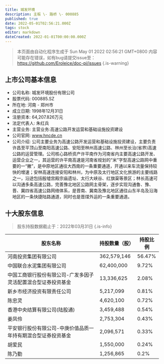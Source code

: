 ```yaml
---
title: 城发环境
description: 主板 \- 路桥 \- 000885
published: true
date: 2022-05-01T02:56:21.000Z
tags: stock
editor: markdown
dateCreated: 2022-01-01T00:00:00.000Z
---
```


> 本页面由自动化程序生成于 Sun May 01 2022 02:56:21 GMT+0800
> 内容可能存在错误，如有bug请提交issue至：https://github.com/Eroleice/doc-pi/issues
{.is-warning}

## 上市公司基本信息
- 公司名称: 城发环境股份有限公司
- 股票代码: 000885.SZ
- 所在地: 河南 - 郑州市
- 成立日期: 1998年12月31日
- 注册资本: 64,207.826万元
- 法定代表人: 朱红兵
- 主营业务: 主营业务:高速公路开发运营和基础设施投资建设
- 公司官网: www.hncde.cn
- 公司介绍: 公司主要业务为高速公路开发运营和基础设施投资建设，主要负责许昌至平顶山至南阳高速公路、安阳至林州高速公路、林州至长治(省界)高速公路的运营管理。公司核心路桥资产许平南作为河南省内主要高速公路开发、运营企业之一，其运营的许平南高速是河南省规划的“米”字型高速公路网中重要的一“撇”，是中原地区通往大西南的一条重要通道，开通以来车流量保持较快的增速；安林高速连接安阳和林州，为中原及太行地区文化旅游的主要线路之一，沿途包括殷墟宫殿宗庙遗址、太行大峡谷、红旗渠等景区；林长高速可以沟通多条高速公路，完善豫北地区公路网主骨架，逐步实现沟通鲁、豫、晋、冀四省高速公路网络体系，是晋南、冀南及豫北地区通往山东半岛及沿海地区的一条快捷陆路通道，同时也是晋煤外运的一条重要通道。


## 十大股东信息
> 股东持股数据截止于：2022年03月31日
{.is-info}

| 股东名称 | 持股数量（股） | 持股比例 |
| --- | --- | --- |
| 河南投资集团有限公司 | 362,579,146 | 56.47% |
| 中国联合水泥集团有限公司 | 62,400,000 | 9.72% |
| 中国工商银行股份有限公司-广发多因子灵活配置混合型证券投资基金 | 13,336,625 | 2.08% |
| 新乡市经济投资有限责任公司 | 5,217,099 | 0.81% |
| 陈忠灵 | 4,620,100 | 0.72% |
| 香港中央结算有限公司(陆股通) | 3,459,488 | 0.54% |
| 姜凤伶 | 2,753,304 | 0.43% |
| 平安银行股份有限公司-中庚价值品质一年持有期混合型证券投资基金 | 2,096,571 | 0.33% |
| 胡爱民 | 1,550,000 | 0.24% |
| 陈乃勤 | 1,256,865 | 0.2% |




